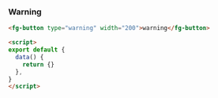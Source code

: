 ### Warning

```html
<fg-button type="warning" width="200">warning</fg-button>

<script>
export default {
  data() {
    return {}
  },
}
</script>
```
